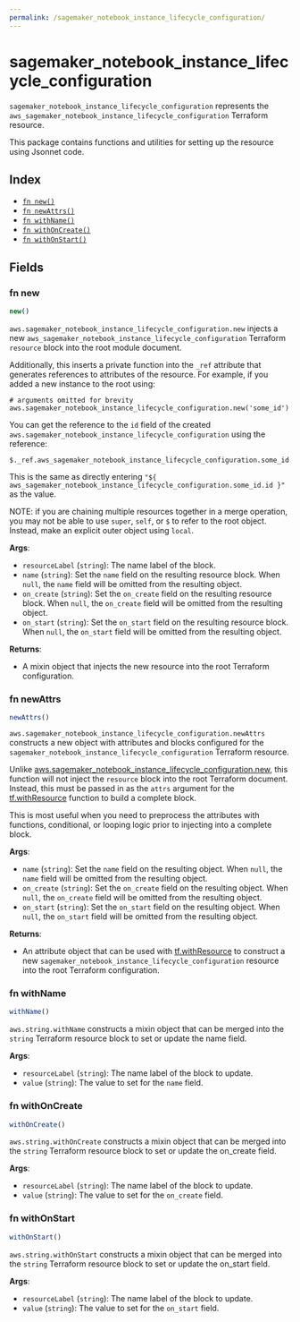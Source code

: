 ```yaml
---
permalink: /sagemaker_notebook_instance_lifecycle_configuration/
---
```


# sagemaker_notebook_instance_lifecycle_configuration

`sagemaker_notebook_instance_lifecycle_configuration` represents the `aws_sagemaker_notebook_instance_lifecycle_configuration` Terraform resource.



This package contains functions and utilities for setting up the resource using Jsonnet code.


## Index

* [`fn new()`](#fn-new)
* [`fn newAttrs()`](#fn-newattrs)
* [`fn withName()`](#fn-withname)
* [`fn withOnCreate()`](#fn-withoncreate)
* [`fn withOnStart()`](#fn-withonstart)

## Fields

### fn new

```ts
new()
```


`aws.sagemaker_notebook_instance_lifecycle_configuration.new` injects a new `aws_sagemaker_notebook_instance_lifecycle_configuration` Terraform `resource`
block into the root module document.

Additionally, this inserts a private function into the `_ref` attribute that generates references to attributes of the
resource. For example, if you added a new instance to the root using:

    # arguments omitted for brevity
    aws.sagemaker_notebook_instance_lifecycle_configuration.new('some_id')

You can get the reference to the `id` field of the created `aws.sagemaker_notebook_instance_lifecycle_configuration` using the reference:

    $._ref.aws_sagemaker_notebook_instance_lifecycle_configuration.some_id.get('id')

This is the same as directly entering `"${ aws_sagemaker_notebook_instance_lifecycle_configuration.some_id.id }"` as the value.

NOTE: if you are chaining multiple resources together in a merge operation, you may not be able to use `super`, `self`,
or `$` to refer to the root object. Instead, make an explicit outer object using `local`.

**Args**:
  - `resourceLabel` (`string`): The name label of the block.
  - `name` (`string`): Set the `name` field on the resulting resource block. When `null`, the `name` field will be omitted from the resulting object.
  - `on_create` (`string`): Set the `on_create` field on the resulting resource block. When `null`, the `on_create` field will be omitted from the resulting object.
  - `on_start` (`string`): Set the `on_start` field on the resulting resource block. When `null`, the `on_start` field will be omitted from the resulting object.

**Returns**:
- A mixin object that injects the new resource into the root Terraform configuration.


### fn newAttrs

```ts
newAttrs()
```


`aws.sagemaker_notebook_instance_lifecycle_configuration.newAttrs` constructs a new object with attributes and blocks configured for the `sagemaker_notebook_instance_lifecycle_configuration`
Terraform resource.

Unlike [aws.sagemaker_notebook_instance_lifecycle_configuration.new](#fn-new), this function will not inject the `resource`
block into the root Terraform document. Instead, this must be passed in as the `attrs` argument for the
[tf.withResource](https://github.com/tf-libsonnet/core/tree/main/docs#fn-withresource) function to build a complete block.

This is most useful when you need to preprocess the attributes with functions, conditional, or looping logic prior to
injecting into a complete block.

**Args**:
  - `name` (`string`): Set the `name` field on the resulting object. When `null`, the `name` field will be omitted from the resulting object.
  - `on_create` (`string`): Set the `on_create` field on the resulting object. When `null`, the `on_create` field will be omitted from the resulting object.
  - `on_start` (`string`): Set the `on_start` field on the resulting object. When `null`, the `on_start` field will be omitted from the resulting object.

**Returns**:
  - An attribute object that can be used with [tf.withResource](https://github.com/tf-libsonnet/core/tree/main/docs#fn-withresource) to construct a new `sagemaker_notebook_instance_lifecycle_configuration` resource into the root Terraform configuration.


### fn withName

```ts
withName()
```

`aws.string.withName` constructs a mixin object that can be merged into the `string`
Terraform resource block to set or update the name field.



**Args**:
  - `resourceLabel` (`string`): The name label of the block to update.
  - `value` (`string`): The value to set for the `name` field.


### fn withOnCreate

```ts
withOnCreate()
```

`aws.string.withOnCreate` constructs a mixin object that can be merged into the `string`
Terraform resource block to set or update the on_create field.



**Args**:
  - `resourceLabel` (`string`): The name label of the block to update.
  - `value` (`string`): The value to set for the `on_create` field.


### fn withOnStart

```ts
withOnStart()
```

`aws.string.withOnStart` constructs a mixin object that can be merged into the `string`
Terraform resource block to set or update the on_start field.



**Args**:
  - `resourceLabel` (`string`): The name label of the block to update.
  - `value` (`string`): The value to set for the `on_start` field.
